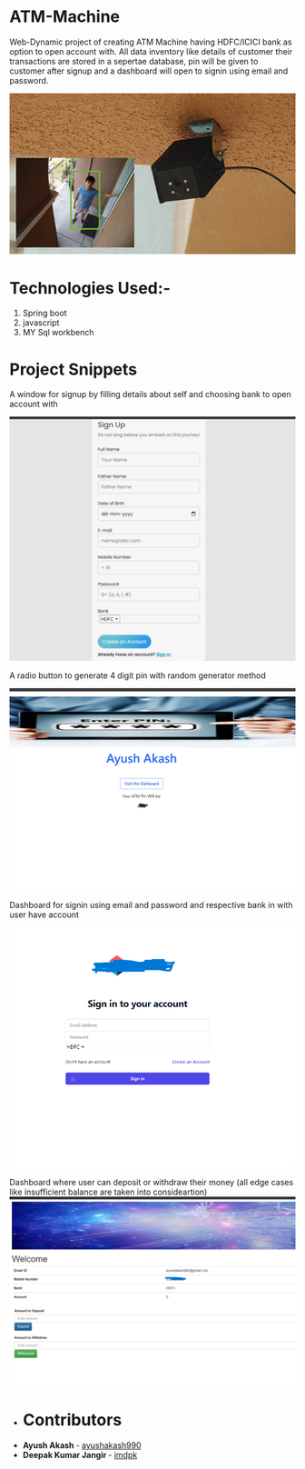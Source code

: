 # ATM-Machine
Web-Dynamic project of creating ATM Machine having HDFC/ICICI bank as option to open account with. All data inventory like details of customer their transactions are stored in a sepertae database, pin will be given to customer after signup and a dashboard will open to signin using email and password.

![alt text](https://github.com/ayushakash990/Smart-Home-person-Identifier/blob/main/Images/Picture1.png?raw=true)
 
# Technologies Used:-

1. Spring boot
2. javascript
3. MY Sql workbench


# Project Snippets
A window for signup by filling details about self and choosing bank to open account with

![alt text](https://github.com/ayushakash990/ATM-Machine/blob/main/snap/ss%20signup.png?raw=true)

A radio button to generate 4 digit pin with random generator method

![alt text](https://github.com/ayushakash990/ATM-Machine/blob/main/snap/ss%20pin%20-%20Copy.png?raw=true)

Dashboard for signin using email and password and respective bank in with user have account

![alt text](https://github.com/ayushakash990/ATM-Machine/blob/main/snap/ss%20dash.png?raw=true)

Dashboard where user can deposit or withdraw their money (all edge cases like insufficient balance are taken into consideartion)
![alt text](https://github.com/ayushakash990/ATM-Machine/blob/main/snap/ss%20window.png?raw=true)


* # Contributors
* <b> Ayush Akash </b> - [ayushakash990](https://github.com/ayushakash990)
* <b> Deepak Kumar Jangir </b> - [imdpk](https://github.com/imdipk)
